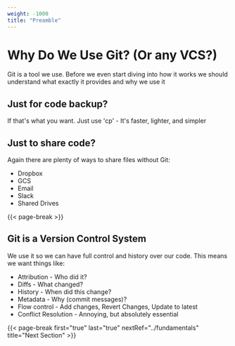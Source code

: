 ```yaml
---
weight: -1000
title: "Preamble"
---
```


# Why Do We Use Git? (Or any VCS?)

Git is a tool we use. Before we even start diving into how it works
we should understand what exactly it provides and why we use it

## Just for code backup?

If that's what you want. Just use 'cp' - It's faster, lighter, and simpler

## Just to share code?

Again there are plenty of ways to share files without Git:

* Dropbox
* GCS
* Email
* Slack
* Shared Drives

{{<                                                               page-break >}}
## Git is a **Version Control System**

We use it so we can have full control and history over our code. This means we want things like:

* Attribution  - Who did it?
* Diffs - What changed?
* History - When did this change?
* Metadata - Why (commit messages)?
* Flow control - Add changes, Revert Changes, Update to latest
* Conflict Resolution - Annoying, but absolutely essential

{{< page-break first="true" last="true" nextRef="../fundamentals" title="Next Section" >}}
